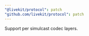 ```yaml
---
"@livekit/protocol": patch
"github.com/livekit/protocol": patch
---
```


Support per simulcast codec layers.
